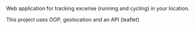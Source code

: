 Web application for tracking excerise (running and cycling) in your location.

This project uses OOP, geolocation and an API (leaflet)
